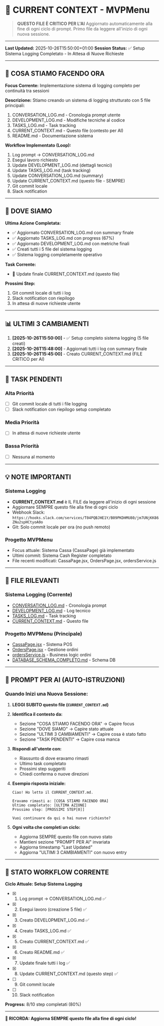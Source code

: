 # 🎯 CURRENT CONTEXT - MVPMenu

> **QUESTO FILE È CRITICO PER L'AI**
> Aggiornato automaticamente alla fine di ogni ciclo di prompt.
> Primo file da leggere all'inizio di ogni nuova sessione.

---

**Last Updated:** 2025-10-26T15:50:00+01:00
**Session Status:** ✅ Setup Sistema Logging Completato - In Attesa di Nuove Richieste

---

## 🎯 COSA STIAMO FACENDO ORA

**Focus Corrente:** Implementazione sistema di logging completo per continuità tra sessioni

**Descrizione:**
Stiamo creando un sistema di logging strutturato con 5 file principali:
1. CONVERSATION_LOG.md - Cronologia prompt utente
2. DEVELOPMENT_LOG.md - Modifiche tecniche al codice
3. TASKS_LOG.md - Task tracking
4. CURRENT_CONTEXT.md - Questo file (contesto per AI)
5. README.md - Documentazione sistema

**Workflow Implementato (Loop):**
1. Log prompt → CONVERSATION_LOG.md
2. Esegui lavoro richiesto
3. Update DEVELOPMENT_LOG.md (dettagli tecnici)
4. Update TASKS_LOG.md (task tracking)
5. Update CONVERSATION_LOG.md (summary)
6. Update CURRENT_CONTEXT.md (questo file - SEMPRE)
7. Git commit locale
8. Slack notification

---

## 📍 DOVE SIAMO

**Ultima Azione Completata:**
- ✅ Aggiornato CONVERSATION_LOG.md con summary finale
- ✅ Aggiornato TASKS_LOG.md con progress (67%)
- ✅ Aggiornato DEVELOPMENT_LOG.md con metriche finali
- ✅ Creati tutti i 5 file del sistema logging
- ✅ Sistema logging completamente operativo

**Task Corrente:**
- 🚧 Update finale CURRENT_CONTEXT.md (questo file)

**Prossimi Step:**
1. Git commit locale di tutti i log
2. Slack notification con riepilogo
3. In attesa di nuove richieste utente

---

## 📊 ULTIMI 3 CAMBIAMENTI

1. **[2025-10-26T15:50:00]** - ✅ Setup completo sistema logging (5 file creati)
2. **[2025-10-26T15:48:00]** - Aggiornati tutti i log con summary finale
3. **[2025-10-26T15:45:00]** - Creato CURRENT_CONTEXT.md (FILE CRITICO per AI)

---

## 🚧 TASK PENDENTI

### Alta Priorità
- [ ] Git commit locale di tutti i file logging
- [ ] Slack notification con riepilogo setup completato

### Media Priorità
- [ ] In attesa di nuove richieste utente

### Bassa Priorità
- [ ] Nessuna al momento

---

## 💡 NOTE IMPORTANTI

### Sistema Logging
- **CURRENT_CONTEXT.md** è IL FILE da leggere all'inizio di ogni sessione
- Aggiornare SEMPRE questo file alla fine di ogni ciclo
- Webhook Slack: `https://hooks.slack.com/services/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`
- Git: Solo commit locale per ora (no push remoto)

### Progetto MVPMenu
- Focus attuale: Sistema Cassa (CassaPage) già implementato
- Ultimi commit: Sistema Cash Register completato
- File recenti modificati: CassaPage.jsx, OrdersPage.jsx, ordersService.js

---

## 🔗 FILE RILEVANTI

### Sistema Logging (Corrente)
- [CONVERSATION_LOG.md](./CONVERSATION_LOG.md) - Cronologia prompt
- [DEVELOPMENT_LOG.md](./DEVELOPMENT_LOG.md) - Log tecnico
- [TASKS_LOG.md](./TASKS_LOG.md) - Task tracking
- [CURRENT_CONTEXT.md](./CURRENT_CONTEXT.md) - Questo file

### Progetto MVPMenu (Principale)
- [CassaPage.jsx](../../src/pages/CassaPage.jsx) - Sistema POS
- [OrdersPage.jsx](../../src/pages/OrdersPage.jsx) - Gestione ordini
- [ordersService.js](../../src/lib/ordersService.js) - Business logic ordini
- [DATABASE_SCHEMA_COMPLETO.md](../DATABASE_SCHEMA_COMPLETO.md) - Schema DB

---

## 📝 PROMPT PER AI (AUTO-ISTRUZIONI)

### Quando Inizi una Nuova Sessione:

1. **LEGGI SUBITO questo file (`CURRENT_CONTEXT.md`)**
2. **Identifica il contesto da:**
   - Sezione "COSA STIAMO FACENDO ORA" → Capire focus
   - Sezione "DOVE SIAMO" → Capire stato attuale
   - Sezione "ULTIMI 3 CAMBIAMENTI" → Capire cosa è stato fatto
   - Sezione "TASK PENDENTI" → Capire cosa manca

3. **Rispondi all'utente con:**
   - Riassunto di dove eravamo rimasti
   - Ultimo task completato
   - Prossimi step suggeriti
   - Chiedi conferma o nuove direzioni

4. **Esempio risposta iniziale:**
   ```
   Ciao! Ho letto il CURRENT_CONTEXT.md.

   Eravamo rimasti a: [COSA STIAMO FACENDO ORA]
   Ultimo completato: [ULTIMA AZIONE]
   Prossimo step: [PROSSIMI STEP[0]]

   Vuoi continuare da qui o hai nuove richieste?
   ```

5. **Ogni volta che completi un ciclo:**
   - Aggiorna SEMPRE questo file con nuovo stato
   - Mantieni sezione "PROMPT PER AI" invariata
   - Aggiorna timestamp "Last Updated"
   - Aggiorna "ULTIMI 3 CAMBIAMENTI" con nuovo entry

---

## 🔄 STATO WORKFLOW CORRENTE

**Ciclo Attuale: Setup Sistema Logging**
- [x] 1. Log prompt → CONVERSATION_LOG.md ✅
- [x] 2. Esegui lavoro (creazione 5 file) ✅
- [x] 3. Creato DEVELOPMENT_LOG.md ✅
- [x] 4. Creato TASKS_LOG.md ✅
- [x] 5. Creato CURRENT_CONTEXT.md ✅
- [x] 6. Creato README.md ✅
- [x] 7. Update finale tutti i log ✅
- [x] 8. Update CURRENT_CONTEXT.md (questo step) ✅
- [ ] 9. Git commit locale
- [ ] 10. Slack notification

**Progress:** 8/10 step completati (80%)

---

**🔴 RICORDA: Aggiorna SEMPRE questo file alla fine di ogni ciclo!**

